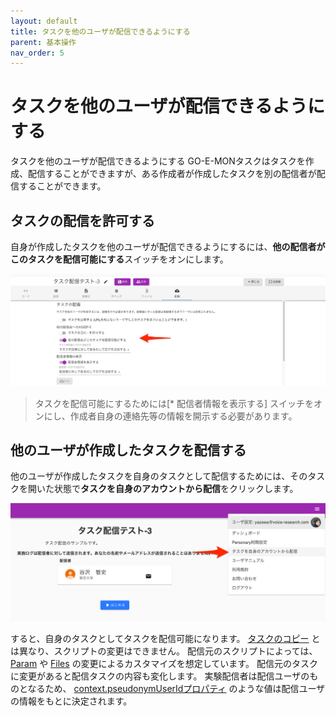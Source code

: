 ```yaml
---
layout: default
title: タスクを他のユーザが配信できるようにする
parent: 基本操作
nav_order: 5
---
```


# タスクを他のユーザが配信できるようにする

タスクを他のユーザが配信できるようにする
GO-E-MONタスクはタスクを作成、配信することができますが、ある作成者が作成したタスクを別の配信者が配信することができます。

## タスクの配信を許可する
自身が作成したタスクを他のユーザが配信できるようにするには、**他の配信者がこのタスクを配信可能にする**スイッチをオンにします。

![](/images/6234138c83f6f9001d81528b.png)

> タスクを配信可能にするためには[* 配信者情報を表示する] スイッチをオンにし、作成者自身の連絡先等の情報を開示する必要があります。

## 他のユーザが作成したタスクを配信する
他のユーザが作成したタスクを自身のタスクとして配信するためには、そのタスクを開いた状態で**タスクを自身のアカウントから配信**をクリックします。

![](/images/6234142d7d2fa7001f6fa648.png)

すると、自身のタスクとしてタスクを配信可能になります。
[タスクのコピー](タスクのコピー/) とは異なり、スクリプトの変更はできません。
配信元のスクリプトによっては、 [Param](../reference/Param/) や [Files](../reference/Files/) の変更によるカスタマイズを想定しています。
配信元のタスクに変更があると配信タスクの内容も変化します。 実験配信者は配信ユーザのものとなるため、 [context.pseudonymUserIdプロパティ](../reference/context.pseudonymUserIdプロパティ/) のような値は配信ユーザの情報をもとに決定されます。
